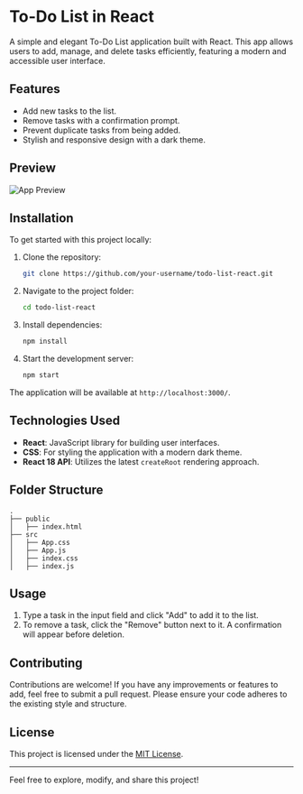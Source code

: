 # To-Do List in React

A simple and elegant To-Do List application built with React. This app allows users to add, manage, and delete tasks efficiently, featuring a modern and accessible user interface.

## Features
- Add new tasks to the list.
- Remove tasks with a confirmation prompt.
- Prevent duplicate tasks from being added.
- Stylish and responsive design with a dark theme.

## Preview
![App Preview](https://via.placeholder.com/600x400.png?text=App+Preview)

## Installation
To get started with this project locally:

1. Clone the repository:
   ```bash
   git clone https://github.com/your-username/todo-list-react.git
   ```

2. Navigate to the project folder:
   ```bash
   cd todo-list-react
   ```

3. Install dependencies:
   ```bash
   npm install
   ```

4. Start the development server:
   ```bash
   npm start
   ```

The application will be available at `http://localhost:3000/`.

## Technologies Used
- **React**: JavaScript library for building user interfaces.
- **CSS**: For styling the application with a modern dark theme.
- **React 18 API**: Utilizes the latest `createRoot` rendering approach.

## Folder Structure
```
.
├── public
│   ├── index.html
├── src
│   ├── App.css
│   ├── App.js
│   ├── index.css
│   ├── index.js
```

## Usage
1. Type a task in the input field and click "Add" to add it to the list.
2. To remove a task, click the "Remove" button next to it. A confirmation will appear before deletion.

## Contributing
Contributions are welcome! If you have any improvements or features to add, feel free to submit a pull request. Please ensure your code adheres to the existing style and structure.

## License
This project is licensed under the [MIT License](LICENSE).

---

Feel free to explore, modify, and share this project!

